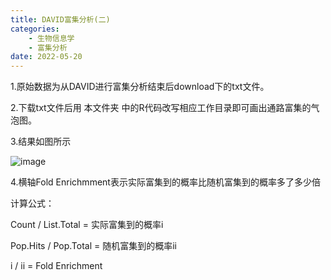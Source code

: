 ```yaml
---
title: DAVID富集分析(二)
categories:
	- 生物信息学
	- 富集分析
date: 2022-05-20
---
```


1.原始数据为从DAVID进行富集分析结束后download下的txt文件。

2.下载txt文件后用 本文件夹 中的R代码改写相应工作目录即可画出通路富集的气泡图。

3.结果如图所示

![image](https://user-images.githubusercontent.com/102901955/166146200-7a47dcef-6eb1-4ecc-b289-d7bd7db9c9be.png)

4.横轴Fold Enrichmment表示实际富集到的概率比随机富集到的概率多了多少倍  
  
  计算公式：
  
  Count / List.Total = 实际富集到的概率i
  
  Pop.Hits / Pop.Total = 随机富集到的概率ii
  
  i / ii = Fold Enrichment
